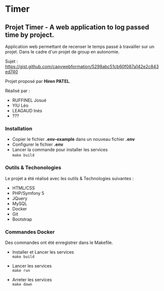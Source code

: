 # Timer
## Projet Timer - A web application to log passed time by project.

Application web permettant de recenser le temps passé à travailler sur un projet.
Dans le cadre d'un projet de group en autonomie.

Sujet : https://gist.github.com/capywebformation/5298abc51cb60f087a142e2c843ed740

Projet proposé par **Hiren PATEL**.

Réalisé par :
- RUFFINEL Josué
- YIU Léo
- LEAGAUD Inès
- ???

### Installation 
- Copier le fichier **.env-example** dans un nouveau fichier **.env** 
- Configurer le fichier **.env**
- Lancer la commande pour installer les services  
    `make build`

### Outils & Techonologies
Le projet a été réalisé avec les outils & Technologies suivantes :

- HTML/CSS
- PHP/Symfony 5
- JQuery
- MySQL
- Docker
- Git
- Bootstrap

### Commandes Docker
Des commandes ont été enregistrer dans le Makefile.

- Installer et Lancer les services  
    `make build`
      
- Lancer les services  
    `make run`

- Arreter les services  
    `make down`